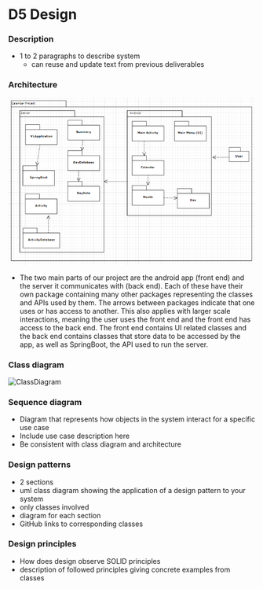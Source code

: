 # D5 Design

### Description
- 1 to 2 paragraphs to describe system
    - can reuse and update text from previous deliverables

### Architecture
![UMLPackageDiagram](Images/UMLPackageDiagram.png)
- The two main parts of our project are the android app (front end) and the server it communicates with (back end). Each of these have their own package containing many other packages representing the classes and APIs used by them. The arrows between packages indicate that one uses or has access to another. This also applies with larger scale interactions, meaning the user uses the front end and the front end has access to the back end. The front end contains UI related classes and the back end contains classes that store data to be accessed by the app, as well as SpringBoot, the API used to run the server.

### Class diagram
![ClassDiagram](Images/ClassDiagram.jpg)

### Sequence diagram
- Diagram that represents how objects in the system interact for a specific use case
- Include use case description here
- Be consistent with class diagram and architecture

### Design patterns  
- 2 sections  
- uml class diagram showing the application of a design pattern to your system
- only classes involved  
- diagram for each section  
- GitHub links to corresponding classes

### Design principles
- How does design observe SOLID principles
- description of followed principles giving concrete examples from classes

